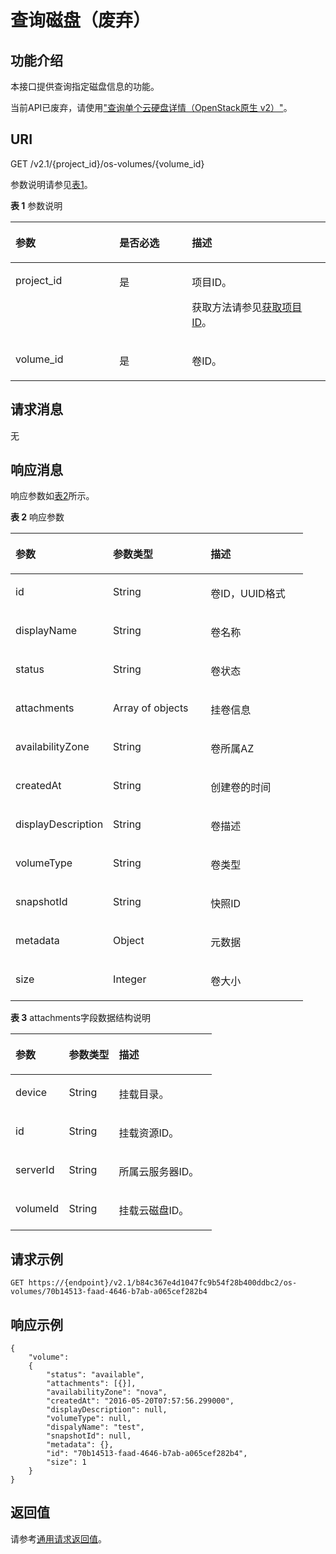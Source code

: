 # 查询磁盘（废弃）<a name="ecs_03_0907"></a>

## 功能介绍<a name="zh-cn_topic_0057973212_section18673210"></a>

本接口提供查询指定磁盘信息的功能。

当前API已废弃，请使用["查询单个云硬盘详情（OpenStack原生 v2）"](https://support.huaweicloud.com/api-evs/evs_04_2070.html)。

## URI<a name="zh-cn_topic_0057973212_section33841163"></a>

GET /v2.1/\{project\_id\}/os-volumes/\{volume\_id\}

参数说明请参见[表1](#zh-cn_topic_0057973212_table2814978410562)。

**表 1**  参数说明

<a name="zh-cn_topic_0057973212_table2814978410562"></a>
<table><thead align="left"><tr id="zh-cn_topic_0057973212_row4149654710562"><th class="cellrowborder" valign="top" width="33%" id="mcps1.2.4.1.1"><p id="p5187119"><a name="p5187119"></a><a name="p5187119"></a>参数</p>
</th>
<th class="cellrowborder" valign="top" width="23%" id="mcps1.2.4.1.2"><p id="p17503500"><a name="p17503500"></a><a name="p17503500"></a>是否必选</p>
</th>
<th class="cellrowborder" valign="top" width="44%" id="mcps1.2.4.1.3"><p id="p8497414"><a name="p8497414"></a><a name="p8497414"></a>描述</p>
</th>
</tr>
</thead>
<tbody><tr id="zh-cn_topic_0057973212_row3491217610562"><td class="cellrowborder" valign="top" width="33%" headers="mcps1.2.4.1.1 "><p id="zh-cn_topic_0057973212_p931403110562"><a name="zh-cn_topic_0057973212_p931403110562"></a><a name="zh-cn_topic_0057973212_p931403110562"></a>project_id</p>
</td>
<td class="cellrowborder" valign="top" width="23%" headers="mcps1.2.4.1.2 "><p id="zh-cn_topic_0057973212_p1623904210562"><a name="zh-cn_topic_0057973212_p1623904210562"></a><a name="zh-cn_topic_0057973212_p1623904210562"></a>是</p>
</td>
<td class="cellrowborder" valign="top" width="44%" headers="mcps1.2.4.1.3 "><p id="p37593705"><a name="p37593705"></a><a name="p37593705"></a>项目ID。</p>
<p id="p1180512217438"><a name="p1180512217438"></a><a name="p1180512217438"></a>获取方法请参见<a href="获取项目ID.md">获取项目ID</a>。</p>
</td>
</tr>
<tr id="zh-cn_topic_0057973212_row168831648104912"><td class="cellrowborder" valign="top" width="33%" headers="mcps1.2.4.1.1 "><p id="zh-cn_topic_0057973212_p588311484495"><a name="zh-cn_topic_0057973212_p588311484495"></a><a name="zh-cn_topic_0057973212_p588311484495"></a>volume_id</p>
</td>
<td class="cellrowborder" valign="top" width="23%" headers="mcps1.2.4.1.2 "><p id="zh-cn_topic_0057973212_p5883148154912"><a name="zh-cn_topic_0057973212_p5883148154912"></a><a name="zh-cn_topic_0057973212_p5883148154912"></a>是</p>
</td>
<td class="cellrowborder" valign="top" width="44%" headers="mcps1.2.4.1.3 "><p id="zh-cn_topic_0057973212_p788310481495"><a name="zh-cn_topic_0057973212_p788310481495"></a><a name="zh-cn_topic_0057973212_p788310481495"></a>卷ID。</p>
</td>
</tr>
</tbody>
</table>

## 请求消息<a name="zh-cn_topic_0057973212_section41255355"></a>

无

## 响应消息<a name="zh-cn_topic_0057973212_section35753879"></a>

响应参数如[表2](#zh-cn_topic_0057973212_table27581142)所示。

**表 2**  响应参数

<a name="zh-cn_topic_0057973212_table27581142"></a>
<table><thead align="left"><tr id="zh-cn_topic_0057973212_row31073981"><th class="cellrowborder" valign="top" width="33.33333333333333%" id="mcps1.2.4.1.1"><p id="p62404314"><a name="p62404314"></a><a name="p62404314"></a>参数</p>
</th>
<th class="cellrowborder" valign="top" width="33.33333333333333%" id="mcps1.2.4.1.2"><p id="p3528183"><a name="p3528183"></a><a name="p3528183"></a>参数类型</p>
</th>
<th class="cellrowborder" valign="top" width="33.33333333333333%" id="mcps1.2.4.1.3"><p id="p17347392"><a name="p17347392"></a><a name="p17347392"></a>描述</p>
</th>
</tr>
</thead>
<tbody><tr id="zh-cn_topic_0057973212_row49449215"><td class="cellrowborder" valign="top" width="33.33333333333333%" headers="mcps1.2.4.1.1 "><p id="zh-cn_topic_0057973212_p45963511"><a name="zh-cn_topic_0057973212_p45963511"></a><a name="zh-cn_topic_0057973212_p45963511"></a>id</p>
</td>
<td class="cellrowborder" valign="top" width="33.33333333333333%" headers="mcps1.2.4.1.2 "><p id="zh-cn_topic_0057973212_p32056895"><a name="zh-cn_topic_0057973212_p32056895"></a><a name="zh-cn_topic_0057973212_p32056895"></a>String</p>
</td>
<td class="cellrowborder" valign="top" width="33.33333333333333%" headers="mcps1.2.4.1.3 "><p id="zh-cn_topic_0057973212_p6109664"><a name="zh-cn_topic_0057973212_p6109664"></a><a name="zh-cn_topic_0057973212_p6109664"></a>卷ID，UUID格式</p>
</td>
</tr>
<tr id="zh-cn_topic_0057973212_row54986980"><td class="cellrowborder" valign="top" width="33.33333333333333%" headers="mcps1.2.4.1.1 "><p id="zh-cn_topic_0057973212_p24760409"><a name="zh-cn_topic_0057973212_p24760409"></a><a name="zh-cn_topic_0057973212_p24760409"></a>displayName</p>
</td>
<td class="cellrowborder" valign="top" width="33.33333333333333%" headers="mcps1.2.4.1.2 "><p id="zh-cn_topic_0057973212_p59436098"><a name="zh-cn_topic_0057973212_p59436098"></a><a name="zh-cn_topic_0057973212_p59436098"></a>String</p>
</td>
<td class="cellrowborder" valign="top" width="33.33333333333333%" headers="mcps1.2.4.1.3 "><p id="zh-cn_topic_0057973212_p57742226"><a name="zh-cn_topic_0057973212_p57742226"></a><a name="zh-cn_topic_0057973212_p57742226"></a>卷名称</p>
</td>
</tr>
<tr id="zh-cn_topic_0057973212_row49917988"><td class="cellrowborder" valign="top" width="33.33333333333333%" headers="mcps1.2.4.1.1 "><p id="zh-cn_topic_0057973212_p16825232"><a name="zh-cn_topic_0057973212_p16825232"></a><a name="zh-cn_topic_0057973212_p16825232"></a>status</p>
</td>
<td class="cellrowborder" valign="top" width="33.33333333333333%" headers="mcps1.2.4.1.2 "><p id="zh-cn_topic_0057973212_p20666548"><a name="zh-cn_topic_0057973212_p20666548"></a><a name="zh-cn_topic_0057973212_p20666548"></a>String</p>
</td>
<td class="cellrowborder" valign="top" width="33.33333333333333%" headers="mcps1.2.4.1.3 "><p id="zh-cn_topic_0057973212_p33321799"><a name="zh-cn_topic_0057973212_p33321799"></a><a name="zh-cn_topic_0057973212_p33321799"></a>卷状态</p>
</td>
</tr>
<tr id="zh-cn_topic_0057973212_row31460736"><td class="cellrowborder" valign="top" width="33.33333333333333%" headers="mcps1.2.4.1.1 "><p id="zh-cn_topic_0057973212_p65291693"><a name="zh-cn_topic_0057973212_p65291693"></a><a name="zh-cn_topic_0057973212_p65291693"></a>attachments</p>
</td>
<td class="cellrowborder" valign="top" width="33.33333333333333%" headers="mcps1.2.4.1.2 "><p id="zh-cn_topic_0057973212_p54135799"><a name="zh-cn_topic_0057973212_p54135799"></a><a name="zh-cn_topic_0057973212_p54135799"></a>Array of objects</p>
</td>
<td class="cellrowborder" valign="top" width="33.33333333333333%" headers="mcps1.2.4.1.3 "><p id="zh-cn_topic_0057973212_p44871424"><a name="zh-cn_topic_0057973212_p44871424"></a><a name="zh-cn_topic_0057973212_p44871424"></a>挂卷信息</p>
</td>
</tr>
<tr id="zh-cn_topic_0057973212_row1189633"><td class="cellrowborder" valign="top" width="33.33333333333333%" headers="mcps1.2.4.1.1 "><p id="zh-cn_topic_0057973212_p29251466"><a name="zh-cn_topic_0057973212_p29251466"></a><a name="zh-cn_topic_0057973212_p29251466"></a>availabilityZone</p>
</td>
<td class="cellrowborder" valign="top" width="33.33333333333333%" headers="mcps1.2.4.1.2 "><p id="zh-cn_topic_0057973212_p20558515"><a name="zh-cn_topic_0057973212_p20558515"></a><a name="zh-cn_topic_0057973212_p20558515"></a>String</p>
</td>
<td class="cellrowborder" valign="top" width="33.33333333333333%" headers="mcps1.2.4.1.3 "><p id="zh-cn_topic_0057973212_p62709254"><a name="zh-cn_topic_0057973212_p62709254"></a><a name="zh-cn_topic_0057973212_p62709254"></a>卷所属AZ</p>
</td>
</tr>
<tr id="zh-cn_topic_0057973212_row27512376"><td class="cellrowborder" valign="top" width="33.33333333333333%" headers="mcps1.2.4.1.1 "><p id="zh-cn_topic_0057973212_p13910022"><a name="zh-cn_topic_0057973212_p13910022"></a><a name="zh-cn_topic_0057973212_p13910022"></a>createdAt</p>
</td>
<td class="cellrowborder" valign="top" width="33.33333333333333%" headers="mcps1.2.4.1.2 "><p id="zh-cn_topic_0057973212_p52970008"><a name="zh-cn_topic_0057973212_p52970008"></a><a name="zh-cn_topic_0057973212_p52970008"></a>String</p>
</td>
<td class="cellrowborder" valign="top" width="33.33333333333333%" headers="mcps1.2.4.1.3 "><p id="zh-cn_topic_0057973212_p46529834"><a name="zh-cn_topic_0057973212_p46529834"></a><a name="zh-cn_topic_0057973212_p46529834"></a>创建卷的时间</p>
</td>
</tr>
<tr id="zh-cn_topic_0057973212_row16115327"><td class="cellrowborder" valign="top" width="33.33333333333333%" headers="mcps1.2.4.1.1 "><p id="zh-cn_topic_0057973212_p30273100"><a name="zh-cn_topic_0057973212_p30273100"></a><a name="zh-cn_topic_0057973212_p30273100"></a>displayDescription</p>
</td>
<td class="cellrowborder" valign="top" width="33.33333333333333%" headers="mcps1.2.4.1.2 "><p id="zh-cn_topic_0057973212_p36202017"><a name="zh-cn_topic_0057973212_p36202017"></a><a name="zh-cn_topic_0057973212_p36202017"></a>String</p>
</td>
<td class="cellrowborder" valign="top" width="33.33333333333333%" headers="mcps1.2.4.1.3 "><p id="zh-cn_topic_0057973212_p23168261"><a name="zh-cn_topic_0057973212_p23168261"></a><a name="zh-cn_topic_0057973212_p23168261"></a>卷描述</p>
</td>
</tr>
<tr id="zh-cn_topic_0057973212_row7187765"><td class="cellrowborder" valign="top" width="33.33333333333333%" headers="mcps1.2.4.1.1 "><p id="zh-cn_topic_0057973212_p45338124"><a name="zh-cn_topic_0057973212_p45338124"></a><a name="zh-cn_topic_0057973212_p45338124"></a>volumeType</p>
</td>
<td class="cellrowborder" valign="top" width="33.33333333333333%" headers="mcps1.2.4.1.2 "><p id="zh-cn_topic_0057973212_p48509390"><a name="zh-cn_topic_0057973212_p48509390"></a><a name="zh-cn_topic_0057973212_p48509390"></a>String</p>
</td>
<td class="cellrowborder" valign="top" width="33.33333333333333%" headers="mcps1.2.4.1.3 "><p id="zh-cn_topic_0057973212_p39879225"><a name="zh-cn_topic_0057973212_p39879225"></a><a name="zh-cn_topic_0057973212_p39879225"></a>卷类型</p>
</td>
</tr>
<tr id="zh-cn_topic_0057973212_row23368709"><td class="cellrowborder" valign="top" width="33.33333333333333%" headers="mcps1.2.4.1.1 "><p id="zh-cn_topic_0057973212_p13817278"><a name="zh-cn_topic_0057973212_p13817278"></a><a name="zh-cn_topic_0057973212_p13817278"></a>snapshotId</p>
</td>
<td class="cellrowborder" valign="top" width="33.33333333333333%" headers="mcps1.2.4.1.2 "><p id="zh-cn_topic_0057973212_p45457768"><a name="zh-cn_topic_0057973212_p45457768"></a><a name="zh-cn_topic_0057973212_p45457768"></a>String</p>
</td>
<td class="cellrowborder" valign="top" width="33.33333333333333%" headers="mcps1.2.4.1.3 "><p id="zh-cn_topic_0057973212_p16629678"><a name="zh-cn_topic_0057973212_p16629678"></a><a name="zh-cn_topic_0057973212_p16629678"></a>快照ID</p>
</td>
</tr>
<tr id="zh-cn_topic_0057973212_row15449375"><td class="cellrowborder" valign="top" width="33.33333333333333%" headers="mcps1.2.4.1.1 "><p id="zh-cn_topic_0057973212_p43439845"><a name="zh-cn_topic_0057973212_p43439845"></a><a name="zh-cn_topic_0057973212_p43439845"></a>metadata</p>
</td>
<td class="cellrowborder" valign="top" width="33.33333333333333%" headers="mcps1.2.4.1.2 "><p id="zh-cn_topic_0057973212_p28966593"><a name="zh-cn_topic_0057973212_p28966593"></a><a name="zh-cn_topic_0057973212_p28966593"></a>Object</p>
</td>
<td class="cellrowborder" valign="top" width="33.33333333333333%" headers="mcps1.2.4.1.3 "><p id="zh-cn_topic_0057973212_p64623316"><a name="zh-cn_topic_0057973212_p64623316"></a><a name="zh-cn_topic_0057973212_p64623316"></a>元数据</p>
</td>
</tr>
<tr id="zh-cn_topic_0057973212_row44738940"><td class="cellrowborder" valign="top" width="33.33333333333333%" headers="mcps1.2.4.1.1 "><p id="zh-cn_topic_0057973212_p67084362"><a name="zh-cn_topic_0057973212_p67084362"></a><a name="zh-cn_topic_0057973212_p67084362"></a>size</p>
</td>
<td class="cellrowborder" valign="top" width="33.33333333333333%" headers="mcps1.2.4.1.2 "><p id="zh-cn_topic_0057973212_p65124208"><a name="zh-cn_topic_0057973212_p65124208"></a><a name="zh-cn_topic_0057973212_p65124208"></a>Integer</p>
</td>
<td class="cellrowborder" valign="top" width="33.33333333333333%" headers="mcps1.2.4.1.3 "><p id="zh-cn_topic_0057973212_p64903654"><a name="zh-cn_topic_0057973212_p64903654"></a><a name="zh-cn_topic_0057973212_p64903654"></a>卷大小</p>
</td>
</tr>
</tbody>
</table>

**表 3**  attachments字段数据结构说明

<a name="zh-cn_topic_0057973212_table10694153118228"></a>
<table><thead align="left"><tr id="zh-cn_topic_0057973212_row1770213111229"><th class="cellrowborder" valign="top" width="26.502650265026507%" id="mcps1.2.4.1.1"><p id="p16689725015"><a name="p16689725015"></a><a name="p16689725015"></a>参数</p>
</th>
<th class="cellrowborder" valign="top" width="24.81248124812481%" id="mcps1.2.4.1.2"><p id="p6681718507"><a name="p6681718507"></a><a name="p6681718507"></a>参数类型</p>
</th>
<th class="cellrowborder" valign="top" width="48.684868486848686%" id="mcps1.2.4.1.3"><p id="p0822755015"><a name="p0822755015"></a><a name="p0822755015"></a>描述</p>
</th>
</tr>
</thead>
<tbody><tr id="zh-cn_topic_0057973212_row17709183112211"><td class="cellrowborder" valign="top" width="26.502650265026507%" headers="mcps1.2.4.1.1 "><p id="zh-cn_topic_0057973212_p5711203142219"><a name="zh-cn_topic_0057973212_p5711203142219"></a><a name="zh-cn_topic_0057973212_p5711203142219"></a>device</p>
</td>
<td class="cellrowborder" valign="top" width="24.81248124812481%" headers="mcps1.2.4.1.2 "><p id="zh-cn_topic_0057973212_p371215313222"><a name="zh-cn_topic_0057973212_p371215313222"></a><a name="zh-cn_topic_0057973212_p371215313222"></a>String</p>
</td>
<td class="cellrowborder" valign="top" width="48.684868486848686%" headers="mcps1.2.4.1.3 "><p id="zh-cn_topic_0057973212_p87146313224"><a name="zh-cn_topic_0057973212_p87146313224"></a><a name="zh-cn_topic_0057973212_p87146313224"></a>挂载目录。</p>
</td>
</tr>
<tr id="zh-cn_topic_0057973212_row11715153182215"><td class="cellrowborder" valign="top" width="26.502650265026507%" headers="mcps1.2.4.1.1 "><p id="zh-cn_topic_0057973212_p197177319224"><a name="zh-cn_topic_0057973212_p197177319224"></a><a name="zh-cn_topic_0057973212_p197177319224"></a>id</p>
</td>
<td class="cellrowborder" valign="top" width="24.81248124812481%" headers="mcps1.2.4.1.2 "><p id="zh-cn_topic_0057973212_p1719183182216"><a name="zh-cn_topic_0057973212_p1719183182216"></a><a name="zh-cn_topic_0057973212_p1719183182216"></a>String</p>
</td>
<td class="cellrowborder" valign="top" width="48.684868486848686%" headers="mcps1.2.4.1.3 "><p id="zh-cn_topic_0057973212_p97211331142215"><a name="zh-cn_topic_0057973212_p97211331142215"></a><a name="zh-cn_topic_0057973212_p97211331142215"></a>挂载资源ID。</p>
</td>
</tr>
<tr id="zh-cn_topic_0057973212_row117221431132216"><td class="cellrowborder" valign="top" width="26.502650265026507%" headers="mcps1.2.4.1.1 "><p id="zh-cn_topic_0057973212_p37244312222"><a name="zh-cn_topic_0057973212_p37244312222"></a><a name="zh-cn_topic_0057973212_p37244312222"></a>serverId</p>
</td>
<td class="cellrowborder" valign="top" width="24.81248124812481%" headers="mcps1.2.4.1.2 "><p id="zh-cn_topic_0057973212_p11726103113222"><a name="zh-cn_topic_0057973212_p11726103113222"></a><a name="zh-cn_topic_0057973212_p11726103113222"></a>String</p>
</td>
<td class="cellrowborder" valign="top" width="48.684868486848686%" headers="mcps1.2.4.1.3 "><p id="zh-cn_topic_0057973212_p18728731122219"><a name="zh-cn_topic_0057973212_p18728731122219"></a><a name="zh-cn_topic_0057973212_p18728731122219"></a>所属<span id="text1646744417513"><a name="text1646744417513"></a><a name="text1646744417513"></a>云服务器</span>ID。</p>
</td>
</tr>
<tr id="zh-cn_topic_0057973212_row1729193182219"><td class="cellrowborder" valign="top" width="26.502650265026507%" headers="mcps1.2.4.1.1 "><p id="zh-cn_topic_0057973212_p673013122218"><a name="zh-cn_topic_0057973212_p673013122218"></a><a name="zh-cn_topic_0057973212_p673013122218"></a>volumeId</p>
</td>
<td class="cellrowborder" valign="top" width="24.81248124812481%" headers="mcps1.2.4.1.2 "><p id="zh-cn_topic_0057973212_p1573210319222"><a name="zh-cn_topic_0057973212_p1573210319222"></a><a name="zh-cn_topic_0057973212_p1573210319222"></a>String</p>
</td>
<td class="cellrowborder" valign="top" width="48.684868486848686%" headers="mcps1.2.4.1.3 "><p id="zh-cn_topic_0057973212_p97342312223"><a name="zh-cn_topic_0057973212_p97342312223"></a><a name="zh-cn_topic_0057973212_p97342312223"></a>挂载云磁盘ID。</p>
</td>
</tr>
</tbody>
</table>

## 请求示例<a name="section1916812241102"></a>

```
GET https://{endpoint}/v2.1/b84c367e4d1047fc9b54f28b400ddbc2/os-volumes/70b14513-faad-4646-b7ab-a065cef282b4
```

## 响应示例<a name="section79186115409"></a>

```
{
    "volume": 
    {
        "status": "available",
        "attachments": [{}],
        "availabilityZone": "nova",
        "createdAt": "2016-05-20T07:57:56.299000",
        "displayDescription": null,
        "volumeType": null,
        "dispalyName": "test",
        "snapshotId": null,
        "metadata": {},
        "id": "70b14513-faad-4646-b7ab-a065cef282b4",
        "size": 1    
    }
}
```

## 返回值<a name="zh-cn_topic_0057973212_ecs_03_0202_section22960139"></a>

请参考[通用请求返回值](通用请求返回值.md)。

